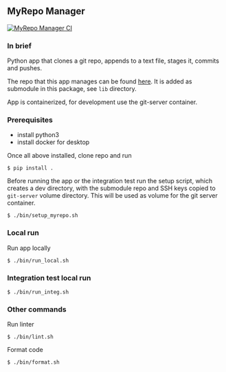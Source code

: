 MyRepo Manager
--------------
[![MyRepo Manager CI](https://github.com/gdyrrahitis/bpost-myrepo-manager/actions/workflows/myrepo-manager-ci.yml/badge.svg)](https://github.com/gdyrrahitis/bpost-myrepo-manager/actions/workflows/myrepo-manager-ci.yml)

### In brief
Python app that clones a git repo, appends to a text file, stages it, commits and pushes.

The repo that this app manages can be found [here](https://github.com/gdyrrahitis/bpost-myrepo). It is added as submodule in this package, see `lib` directory.

App is containerized, for development use the git-server container.

### Prerequisites
- install python3
- install docker for desktop

Once all above installed, clone repo and run
```
$ pip install .
```

Before running the app or the integration test run the setup script, which creates a dev directory, with the submodule repo and SSH keys copied to `git-server` volume directory. This will be used as volume for the git server container.

```
$ ./bin/setup_myrepo.sh
```

### Local run

Run app locally

```
$ ./bin/run_local.sh 
```

### Integration test local run

```
$ ./bin/run_integ.sh 
```

### Other commands
Run linter
```
$ ./bin/lint.sh 
```

Format code
```
$ ./bin/format.sh 
```
